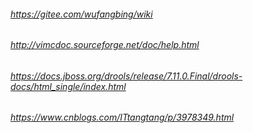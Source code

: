 ###### https://gitee.com/wufangbing/wiki
###### http://vimcdoc.sourceforge.net/doc/help.html
###### https://docs.jboss.org/drools/release/7.11.0.Final/drools-docs/html_single/index.html
###### https://www.cnblogs.com/ITtangtang/p/3978349.html
